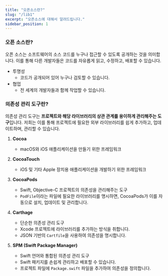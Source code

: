 ```yaml
---
title: "오픈소스란?"
slug: "/lib1"
excerpt: "오픈소스에 대해서 알려드립니다."
sidebar_position: 1
---
```


### 오픈 소스란?
오픈 소스는 소프트웨어의 소스 코드를 누구나 접근할 수 있도록 공개하는 것을 의미합니다. 이를 통해 다른 개발자들은 코드를 자유롭게 읽고, 수정하고, 배포할 수 있습니다.
- 투명성
    - 코드가 공개되어 있어 누구나 검토할 수 있습니다.
- 협업
    - 전 세계의 개발자들과 함께 작업할 수 있습니다.
### 의존성 관리 도구란?
의존성 관리 도구는 **프로젝트와 해당 라이브러리의 상관 관계를 용이하게 관리해주는 도구**입니다.
저희는 이를 통해 프로젝트에 필요한 외부 라이브러리를 쉽게 추가하고, 업데이트하며, 관리할 수 있습니다.
1. **Cocoa**  
   - macOS와 iOS 애플리케이션을 만들기 위한 프레임워크

2. **CocoaTouch**  
   - iOS 및 기타 Apple 장치용 애플리케이션을 개발하기 위한 프레임워크

3. **CocoaPods**  
   - Swift, Objective-C 프로젝트의 의존성을 관리해주는 도구  
   - `PodFile`이라는 파일에 필요한 라이브러리를 명시하면, CocoaPods가 이를 자동으로 설치, 업데이트 및 관리합니다.

4. **Carthage**  
   - 단순한 의존성 관리 도구  
   - Xcode 프로젝트에 라이브러리를 추가하는 방식을 취합니다.  
   - JSON 기반의 `Cartfile`을 사용하여 의존성을 명시합니다.

5. **SPM (Swift Package Manager)**  
   - Swift 언어와 통합된 의존성 관리 도구  
   - Swift 패키지를 손쉽게 관리하고 배포할 수 있습니다.  
   - 프로젝트 파일에 `Package.swift` 파일을 추가하여 의존성을 정의합니다.